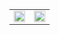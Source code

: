 <table> 
  <tr>
    <td valign="top"><a href="https://velog.io/@gidskql6671"> 
    <img src="https://user-images.githubusercontent.com/23000498/132990957-0692f066-7912-4810-8e7c-3b5a49c7dc54.png" width="100%"> 
  </a> </td>
    <td valign="top"><a href="https://velog.io/@gidskql6671/about"> 
    <img src="https://user-images.githubusercontent.com/23000498/132990897-4f16316f-6cb5-4c91-800c-134eabc2c98a.png" width="100%"> 
  </a></td>
  </tr>
</table>
